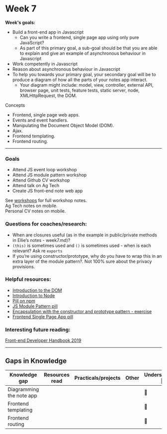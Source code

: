 # Week 7
 
**Week's goals:**
- Build a front-end app in Javascript
  - Can you write a frontend, single page app using only pure JavaScript?
  - As part of this primary goal, a sub-goal should be that you are able to explain and give an example of asynchronous behaviour in Javascript
- Work competently in Javascript
- Reason about asynchronous behaviour in Javascript
- To help you towards your primary goal, your secondary goal will be to produce a diagram of how all the parts of your notes app interact.
  - Your diagram might include: model, view, controller, external API, browser page, unit tests, feature tests, static server, node, XMLHttpRequest, the DOM.

Concepts
- Frontend, single page web apps.
- Events and event handlers.
- Manipulating the Document Object Model (DOM).
- Ajax.
- Frontend templating.
- Frontend routing.

------------------

### Goals
- Attend JS event loop workshop
- Attend JS module pattern workshop
- Attend Github CV workshop
- Attend talk on Ag Tech
- Create JS front-end note web app

See [workshops](https://github.com/JKBero/Makers-Notes/blob/master/Workshops.md) for full workshop notes.  
Ag Tech notes on mobile.  
Personal CV notes on mobile.  

### Questions for coaches/research:
- When are closures useful (as in the example in public/private methods in Ellie’s notes - week7.md)?
- ```(this)``` is sometimes used and ```()``` is sometimes used - when is each relevant? Ask re ```exports```
- If you’re using constructor/prototype, why do you have to wrap this in an extra layer of the module pattern?. Not 100% sure about the privacy provisions.

### Helpful resources:
- [Introduction to the DOM](https://developer.mozilla.org/en-US/docs/Web/API/Document_Object_Model/Introduction)
- [Introduction to Node](https://github.com/makersacademy/course/blob/master/pills/node.md)
- [Pill on npm](https://github.com/makersacademy/course/blob/master/pills/npm.md)
- [JS Module Pattern pill](https://github.com/makersacademy/course/blob/master/pills/javascript_module_pattern.md)
- [Encapsulation with the constructor and prototype pattern - exercise](https://github.com/makersacademy/skills-workshops/tree/master/week-5/encapsulation_with_constructor_and_prototype_pattern)
- [Frontend Single Page App pill](https://github.com/makersacademy/course/blob/master/pills/frontend_single_page_app.md)

### Interesting future reading:
[Front-end Developer Handbook 2019](https://frontendmasters.com/books/front-end-handbook/2019/)

------------------  
  
  ## Gaps in Knowledge
  
| Knowledge gap | Resources read | Practicals/projects | Other | Understanding :vertical_traffic_light: |
| --- | --- | --- | --- | --- |
| Diagramming the note app | | | | :closed_book: |
| Frontend templating | | | | :closed_book: |
| Frontend routing | | | | :closed_book: |
